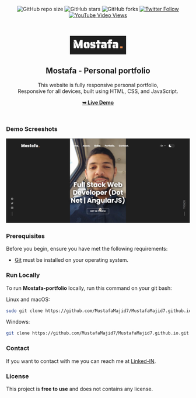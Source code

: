 <div align="center">
  
  ![GitHub repo size](https://img.shields.io/github/repo-size/codewithsadee/jack-portfolio)
  ![GitHub stars](https://img.shields.io/github/stars/codewithsadee/jack-portfolio?style=social)
  ![GitHub forks](https://img.shields.io/github/forks/codewithsadee/jack-portfolio?style=social)
[![Twitter Follow](https://img.shields.io/twitter/follow/codewithsadee_?style=social)](https://twitter.com/intent/follow?screen_name=codewithsadee_)
  [![YouTube Video Views](https://img.shields.io/youtube/views/DdlVKS7MROY?style=social)](https://youtu.be/DdlVKS7MROY)

  <br />
  <br />

  <img src="./readme-images/Logo.PNG" />

  
  <h2 align="center">Mostafa - Personal portfolio</h2>

  This website is fully responsive personal portfolio, <br />Responsive for all devices, built using HTML, CSS, and JavaScript.

  <a href="https://mustafamajid7.github.io/"><strong>➥ Live Demo</strong></a>

</div>

<br />

### Demo Screeshots

![Mostafa Portfolio Desktop Demo](./readme-images/Cover.PNG "Desktop Demo")

### Prerequisites

Before you begin, ensure you have met the following requirements:

* [Git](https://git-scm.com/downloads "Download Git") must be installed on your operating system.

### Run Locally

To run **Mostafa-portfolio** locally, run this command on your git bash:

Linux and macOS:

```bash
sudo git clone https://github.com/MustafaMajid7/MustafaMajid7.github.io.git
```

Windows:

```bash
git clone https://github.com/MustafaMajid7/MustafaMajid7.github.io.git
```

### Contact

If you want to contact with me you can reach me at [Linked-IN](https://www.linkedin.com/in/mostafa-maged-035a8320a/).

### License

This project is **free to use** and does not contains any license.
